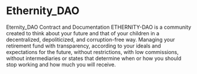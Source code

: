 # Ethernity_DAO
Eternity_DAO Contract and Documentation
ETHERNITY-DAO is a community created to think about your future and that of your children in a decentralized, depoliticized, and corruption-free way. Managing your retirement fund with transparency, according to your ideals and expectations for the future, without restrictions, with low commissions, without intermediaries or states that determine when or how you should stop working and how much you will receive.
